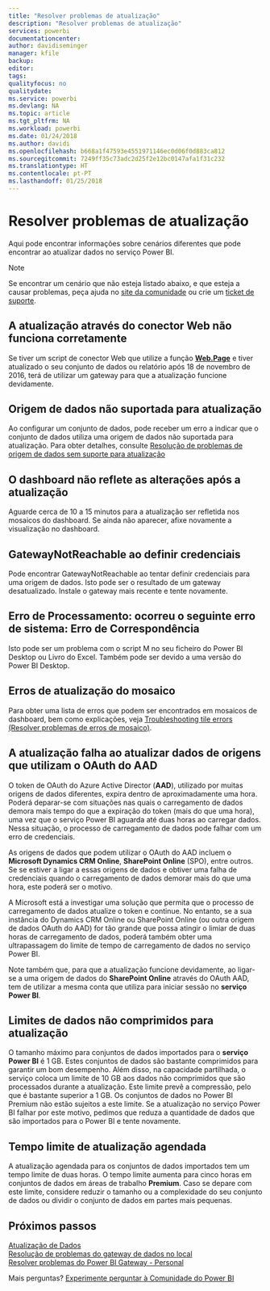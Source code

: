 ```yaml
---
title: "Resolver problemas de atualização"
description: "Resolver problemas de atualização"
services: powerbi
documentationcenter: 
author: davidiseminger
manager: kfile
backup: 
editor: 
tags: 
qualityfocus: no
qualitydate: 
ms.service: powerbi
ms.devlang: NA
ms.topic: article
ms.tgt_pltfrm: NA
ms.workload: powerbi
ms.date: 01/24/2018
ms.author: davidi
ms.openlocfilehash: b668a1f47593e4551971146ec0d06f0d883ca812
ms.sourcegitcommit: 7249ff35c73adc2d25f2e12bc0147afa1f31c232
ms.translationtype: HT
ms.contentlocale: pt-PT
ms.lasthandoff: 01/25/2018
---
```

# <a name="troubleshooting-refresh-scenarios"></a>Resolver problemas de atualização
Aqui pode encontrar informações sobre cenários diferentes que pode encontrar ao atualizar dados no serviço Power BI.

> [!NOTE]
> Se encontrar um cenário que não esteja listado abaixo, e que esteja a causar problemas, peça ajuda no [site da comunidade](http://community.powerbi.com/) ou crie um [ticket de suporte](https://powerbi.microsoft.com/support/).
> 
> 

## <a name="refresh-using-web-connector-doesnt-work-properly"></a>A atualização através do conector Web não funciona corretamente
Se tiver um script de conector Web que utilize a função [**Web.Page**](https://msdn.microsoft.com/library/mt260924.aspx) e tiver atualizado o seu conjunto de dados ou relatório após 18 de novembro de 2016, terá de utilizar um gateway para que a atualização funcione devidamente.

## <a name="unsupported-data-source-for-refresh"></a>Origem de dados não suportada para atualização
Ao configurar um conjunto de dados, pode receber um erro a indicar que o conjunto de dados utiliza uma origem de dados não suportada para atualização. Para obter detalhes, consulte [Resolução de problemas de origem de dados sem suporte para atualização](service-admin-troubleshoot-unsupported-data-source-for-refresh.md)

## <a name="dashboard-doesnt-reflect-changes-after-refresh"></a>O dashboard não reflete as alterações após a atualização
Aguarde cerca de 10 a 15 minutos para a atualização ser refletida nos mosaicos do dashboard.  Se ainda não aparecer, afixe novamente a visualização no dashboard.

## <a name="gatewaynotreachable-when-setting-credentials"></a>GatewayNotReachable ao definir credenciais
Pode encontrar GatewayNotReachable ao tentar definir credenciais para uma origem de dados. Isto pode ser o resultado de um gateway desatualizado.  Instale o gateway mais recente e tente novamente.

## <a name="processing-error-the-following-system-error-occurred-type-mismatch"></a>Erro de Processamento: ocorreu o seguinte erro de sistema: Erro de Correspondência
Isto pode ser um problema com o script M no seu ficheiro do Power BI Desktop ou Livro do Excel.  Também pode ser devido a uma versão do Power BI Desktop.

## <a name="tile-refresh-errors"></a>Erros de atualização do mosaico
Para obter uma lista de erros que podem ser encontrados em mosaicos de dashboard, bem como explicações, veja [Troubleshooting tile errors (Resolver problemas de erros de mosaico)](refresh-troubleshooting-tile-errors.md).

## <a name="refresh-fails-when-updating-data-from-sources-that-use-aad-oauth"></a>A atualização falha ao atualizar dados de origens que utilizam o OAuth do AAD
O token de OAuth do Azure Active Director (**AAD**), utilizado por muitas origens de dados diferentes, expira dentro de aproximadamente uma hora. Poderá deparar-se com situações nas quais o carregamento de dados demora mais tempo do que a expiração do token (mais do que uma hora), uma vez que o serviço Power BI aguarda até duas horas ao carregar dados. Nessa situação, o processo de carregamento de dados pode falhar com um erro de credenciais.

As origens de dados que podem utilizar o OAuth do AAD incluem o **Microsoft Dynamics CRM Online**, **SharePoint Online** (SPO), entre outros. Se se estiver a ligar a essas origens de dados e obtiver uma falha de credenciais quando o carregamento de dados demorar mais do que uma hora, este poderá ser o motivo.

A Microsoft está a investigar uma solução que permita que o processo de carregamento de dados atualize o token e continue. No entanto, se a sua instância do Dynamics CRM Online ou SharePoint Online (ou outra origem de dados OAuth do AAD) for tão grande que possa atingir o limiar de duas horas de carregamento de dados, poderá também obter uma ultrapassagem do limite de tempo de carregamento de dados no serviço Power BI.

Note também que, para que a atualização funcione devidamente, ao ligar-se a uma origem de dados do **SharePoint Online** através do OAuth AAD, tem de utilizar a mesma conta que utiliza para iniciar sessão no **serviço Power BI**.

## <a name="uncompressed-data-limits-for-refresh"></a>Limites de dados não comprimidos para atualização
O tamanho máximo para conjuntos de dados importados para o **serviço Power BI** é 1 GB. Estes conjuntos de dados são bastante comprimidos para garantir um bom desempenho. Além disso, na capacidade partilhada, o serviço coloca um limite de 10 GB aos dados não comprimidos que são processados durante a atualização. Este limite prevê a compressão, pelo que é bastante superior a 1 GB. Os conjuntos de dados no Power BI Premium não estão sujeitos a este limite. Se a atualização no serviço Power BI falhar por este motivo, pedimos que reduza a quantidade de dados que são importados para o Power BI e tente novamente.

## <a name="scheduled-refresh-timeout"></a>Tempo limite de atualização agendada
A atualização agendada para os conjuntos de dados importados tem um tempo limite de duas horas. O tempo limite aumenta para cinco horas em conjuntos de dados em áreas de trabalho **Premium**. Caso se depare com este limite, considere reduzir o tamanho ou a complexidade do seu conjunto de dados ou dividir o conjunto de dados em partes mais pequenas.

## <a name="next-steps"></a>Próximos passos
[Atualização de Dados](refresh-data.md)  
[Resolução de problemas do gateway de dados no local](service-gateway-onprem-tshoot.md)  
[Resolver problemas do Power BI Gateway - Personal](service-admin-troubleshooting-power-bi-personal-gateway.md)  

Mais perguntas? [Experimente perguntar à Comunidade do Power BI](http://community.powerbi.com/)

